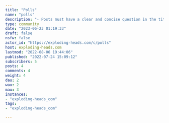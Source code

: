 ```yaml
---
title: "Polls" 
name: "polls"
description: "- Posts must have a clear and concise question in the title. You may elaborate in the post body.- If Opinion Poll gives a list of options, do not make top-level comments different from those options.- Top-level comments must be short and single option. Usually a single word is enough. You may reply to your answer to add more info.- Do not repeat answers. Use the up and down vote buttons. Vote as many answers as you want.- Do not post loaded questions or push agendas.- Do not repost polls in less than a month.- Follow the Exploding Heads Rules."
type: community
date: "2023-06-23 01:19:33"
draft: false
nsfw: false
actor_id: "https://exploding-heads.com/c/polls"
host: exploding-heads.com
lastmod: "2022-08-06 19:44:06"
published: "2022-07-24 15:09:12"
subscribers: 5
posts: 4
comments: 4
weight: 4
dau: 2
wau: 2
mau: 3
instances:
- "exploding-heads_com"
tags: 
- "exploding-heads_com"

---
```

